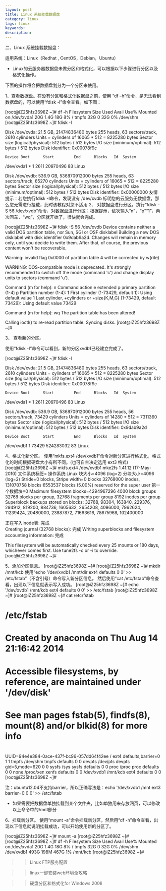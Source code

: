 ```yaml
---
layout: post
title: Linux 系统挂载数据盘
category: linux
tags: linux
keywords: 
description: 
---
```

二、Linux 系统挂载数据盘：

适用系统：Linux（Redhat , CentOS，Debian，Ubuntu）
*  Linux的云服务器数据盘未做分区和格式化，可以根据以下步骤进行分区以及格式化操作。

下面的操作将会把数据盘划分为一个分区来使用。


1、查看数据盘。在没有分区和格式化数据盘之前，使用 “df –h”命令，是无法看到数据盘的，可以使用“fdisk -l”命令查看。如下图：

[root@iZ25hfz3698Z ~]# df -h
Filesystem      Size  Used Avail Use% Mounted on
/dev/xvda1       20G  1.4G   18G   8% /
tmpfs            32G     0   32G   0% /dev/shm
[root@iZ25hfz3698Z ~]# fdisk -l

Disk /dev/xvda: 21.5 GB, 21474836480 bytes
255 heads, 63 sectors/track, 2610 cylinders
Units = cylinders of 16065 * 512 = 8225280 bytes
Sector size (logical/physical): 512 bytes / 512 bytes
I/O size (minimum/optimal): 512 bytes / 512 bytes
Disk identifier: 0x00078f9c

    Device Boot      Start         End      Blocks   Id  System
/dev/xvda1   *           1        2611    20970496   83  Linux

Disk /dev/xvdb: 536.9 GB, 536870912000 bytes
255 heads, 63 sectors/track, 65270 cylinders
Units = cylinders of 16065 * 512 = 8225280 bytes
Sector size (logical/physical): 512 bytes / 512 bytes
I/O size (minimum/optimal): 512 bytes / 512 bytes
Disk identifier: 0x00000000
友情提示：若您执行fdisk -l命令，发现没有 /dev/xvdb 标明您的云服务无数据盘，那么您无需进行挂载，此时该教程对您不适用
2、 对数据盘进行分区。执行“fdisk -S 56 /dev/xvdb”命令，对数据盘进行分区；根据提示，依次输入“n”，“p”“1”，两次回车，“wq”，分区就开始了，很快就会完成。

[root@iZ25hfz3698Z ~]# fdisk -S 56 /dev/xvdb
Device contains neither a valid DOS partition table, nor Sun, SGI or OSF disklabel
Building a new DOS disklabel with disk identifier 0x9dab9a2d.
Changes will remain in memory only, until you decide to write them.
After that, of course, the previous content won't be recoverable.

Warning: invalid flag 0x0000 of partition table 4 will be corrected by w(rite)

WARNING: DOS-compatible mode is deprecated. It's strongly recommended to
         switch off the mode (command 'c') and change display units to
         sectors (command 'u').

Command (m for help): n
Command action
   e   extended
   p   primary partition (1-4)
p
Partition number (1-4): 1
First cylinder (1-73429, default 1):
Using default value 1
Last cylinder, +cylinders or +size{K,M,G} (1-73429, default 73429):
Using default value 73429

Command (m for help): wq
The partition table has been altered!

Calling ioctl() to re-read partition table.
Syncing disks.
[root@iZ25hfz3698Z ~]# 
 

3、 查看新的分区。

使用“fdisk -l”命令可以看到，新的分区xvdb1已经建立完成了。

[root@iZ25hfz3698Z ~]# fdisk -l

Disk /dev/xvda: 21.5 GB, 21474836480 bytes
255 heads, 63 sectors/track, 2610 cylinders
Units = cylinders of 16065 * 512 = 8225280 bytes
Sector size (logical/physical): 512 bytes / 512 bytes
I/O size (minimum/optimal): 512 bytes / 512 bytes
Disk identifier: 0x00078f9c

    Device Boot      Start         End      Blocks   Id  System
/dev/xvda1   *           1        2611    20970496   83  Linux

Disk /dev/xvdb: 536.9 GB, 536870912000 bytes
255 heads, 56 sectors/track, 73429 cylinders
Units = cylinders of 14280 * 512 = 7311360 bytes
Sector size (logical/physical): 512 bytes / 512 bytes
I/O size (minimum/optimal): 512 bytes / 512 bytes
Disk identifier: 0x9dab9a2d

    Device Boot      Start         End      Blocks   Id  System
/dev/xvdb1               1       73429   524283032   83  Linux

4、格式化新分区。
使用“mkfs.ext4 /dev/xvdb1”命令对新分区进行格式化，格式化的时间根据硬盘大小有所不同。(也可自主决定选用 ext3 格式)
[root@iZ25hfz3698Z ~]# mkfs.ext4 /dev/xvdb1
mke2fs 1.41.12 (17-May-2010)
文件系统标签=
操作系统:Linux
块大小=4096 (log=2)
分块大小=4096 (log=2)
Stride=0 blocks, Stripe width=0 blocks
32768000 inodes, 131070758 blocks
6553537 blocks (5.00%) reserved for the super user
第一个数据块=0
Maximum filesystem blocks=4294967296
4000 block groups
32768 blocks per group, 32768 fragments per group
8192 inodes per group
Superblock backups stored on blocks:
32768, 98304, 163840, 229376, 294912, 819200, 884736, 1605632, 2654208,
4096000, 7962624, 11239424, 20480000, 23887872, 71663616, 78675968,
102400000

正在写入inode表: 完成                           
Creating journal (32768 blocks): 完成
Writing superblocks and filesystem accounting information: 完成

This filesystem will be automatically checked every 25 mounts or
180 days, whichever comes first.  Use tune2fs -c or -i to override.
[root@iZ25hfz3698Z ~]# 
 
5、添加分区信息。
[root@iZ25hfz3698Z ~]#
[root@iZ25hfz3698Z ~]# mkdir /mnt/kcb
使用“echo '/dev/xvdb1  /mnt/dir ext4    defaults    0  0' >> /etc/fstab”（不含引号）命令写入新分区信息。
然后使用“cat /etc/fstab”命令查看，出现以下信息就表示写入成功。
[root@iZ25hfz3698Z ~]# echo '/dev/xvdb1  /mnt/kcb ext4    defaults    0  0' >> /etc/fstab
[root@iZ25hfz3698Z ~]# 
[root@iZ25hfz3698Z ~]# cat /etc/fstab

#
# /etc/fstab
# Created by anaconda on Thu Aug 14 21:16:42 2014
#
# Accessible filesystems, by reference, are maintained under '/dev/disk'
# See man pages fstab(5), findfs(8), mount(8) and/or blkid(8) for more info
#
UUID=94e4e384-0ace-437f-bc96-057dd64f42ee / ext4 defaults,barrier=0 1 1
tmpfs                   /dev/shm                tmpfs   defaults        0 0
devpts                  /dev/pts                devpts  gid=5,mode=620  0 0
sysfs                   /sys                    sysfs   defaults        0 0
proc                    /proc                   proc    defaults        0 0
none                  /proc/xen               xenfs   defaults        0 0
/dev/xvdb1  /mnt/kcb ext4    defaults    0  0
[root@iZ25hfz3698Z ~]#

注：ubuntu12.04不支持barrier，所以正确写法是：echo '/dev/xvdb1  /mnt ext3    barrier=0  0  0' >> /etc/fstab
*  如果需要把数据盘单独挂载到某个文件夹，比如单独用来存放网页，可以修改以上命令中的/mnt部分

6、挂载新分区。
使用“mount -a”命令挂载新分区，然后用“df -h”命令查看，出现以下信息就说明挂载成功，可以开始使用新的分区了。

[root@iZ25hfz3698Z ~]# mount -a
[root@iZ25hfz3698Z ~]# 
[root@iZ25hfz3698Z ~]# df -h
Filesystem      Size  Used Avail Use% Mounted on
/dev/xvda1       20G  1.4G   18G   8% /
tmpfs            32G     0   32G   0% /dev/shm
/dev/xvdb1      493G  198M  467G   1% /mnt/kcb
[root@iZ25hfz3698Z ~]# 


>>Linux FTP服务配置

>>linux一键安装web环境全攻略

>>硬盘分区和格式化for Windows 2008

